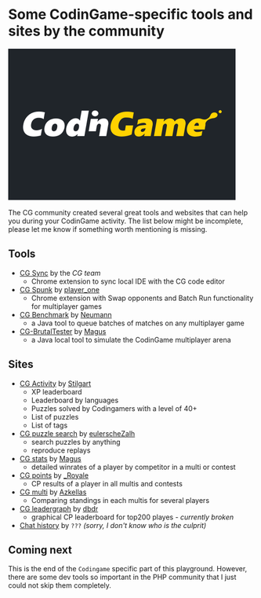 # Some CodinGame-specific tools and sites by the community

![codingame logo](../pic/codingame-logo.png)

The CG community created several great tools and websites that can help you during your CodinGame activity. The list below might be incomplete, please let me know if something worth mentioning is missing.

## Tools

* [CG Sync](https://chrome.google.com/webstore/detail/codingame-sync-ext/ldjnbdgcceengbjkalemckffhaajkehd) by the _CG team_
    * Chrome extension to sync local IDE with the CG code editor
* [CG Spunk](https://github.com/danBhentschel/CGSpunk) by [player_one](https://www.codingame.com/profile/fefb3b0a360d9451bde5553900470e2d677255)
    * Chrome extension with Swap opponents and Batch Run functionality for multiplayer games
* [CG Benchmark](https://github.com/s-vivien/CGBenchmark) by [Neumann](https://www.codingame.com/profile/6db919e4cba28b42e343a3f3d36d2768260153)
    * a Java tool to queue batches of matches on any multiplayer game
* [CG-BrutalTester](https://github.com/dreignier/cg-brutaltester) by [Magus](https://www.codingame.com/profile/1724dffd64c8c26c9fa9a189691387b5760508)
    * a Java local tool to simulate the CodinGame multiplayer arena

## Sites

* [CG Activity](https://chadok.info/codingame/) by [Stilgart](https://www.codingame.com/profile/f6389a8319f07b08072b207feb2572c9790215)
    * XP leaderboard
    * Leaderboard by languages
    * Puzzles solved by Codingamers with a level of 40+
    * List of puzzles
    * List of tags
* [CG puzzle search](https://eulerschezahl.herokuapp.com/codingame/puzzles/) by [eulerscheZalh](https://www.codingame.com/profile/8374201b6f1d19eb99d61c80351465b65150051)
    * search puzzles by anything
    * reproduce replays
* [CG stats](http://cgstats.magusgeek.com/app) by [Magus](https://www.codingame.com/profile/1724dffd64c8c26c9fa9a189691387b5760508)
    * detailed winrates of a player by competitor in a multi or contest
* [CG points](http://apps.rezonux.com/codingame/) by [\_Royale](https://www.codingame.com/profile/3799c30a7f390b64b9430ff53613309e489451)
    * CP results of a player in all multis and contests
* [CG multi](https://cgmulti.azke.fr/players) by [Azkellas](https://www.codingame.com/profile/fa772c81b1fd7eb1c696251b0d04f7a65399401)
    * Comparing standings in each multis for several players
* [CG leadergraph](https://dbdr.github.io/cg/) by [dbdr](https://www.codingame.com/profile/a44c2c75eb5da8d5e52184eaa92342813628822)
    * graphical CP leaderboard for top200 playes - _currently broken_
* [Chat history](https://cg.spdns.eu/wiki/Main_Page) by `???` _(sorry, I don't know who is the culprit)_

## Coming next

This is the end of the `Codingame` specific part of this playground.
However, there are some dev tools so important in the PHP community that I just could not skip them completely.
